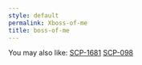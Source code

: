 ```yaml
---
style: default
permalink: Xboss-of-me
title: boss-of-me
---
```

You may also like:
[SCP-1681](http://scp-wiki.net/scp-1681)
[SCP-098](http://scp-wiki.net/scp-098)